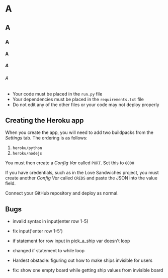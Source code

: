 
# A
## A
### A
#### A
##### A
###### A

* Your code must be placed in the `run.py` file
* Your dependencies must be placed in the `requirements.txt` file
* Do not edit any of the other files or your code may not deploy properly

## Creating the Heroku app

When you create the app, you will need to add two buildpacks from the _Settings_ tab. The ordering is as follows:

1. `heroku/python`
2. `heroku/nodejs`

You must then create a _Config Var_ called `PORT`. Set this to `8000`

If you have credentials, such as in the Love Sandwiches project, you must create another _Config Var_ called `CREDS` and paste the JSON into the value field.

Connect your GitHub repository and deploy as normal.

## Bugs

* invalid syntax in input(enter row 1-5)
* fix input('enter row 1-5')

* if statement for row input in pick_a_ship var doesn't loop
* changed if statement to while loop

* Hardest obstacle: figuring out how to make ships invisible for users
* fix: show one empty board while getting ship values from invisible board

